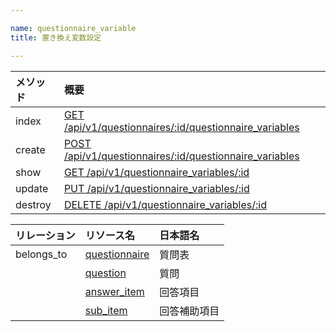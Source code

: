 ```yaml
---

name: questionnaire_variable
title: 置き換え変数設定

---
```


|メソッド|概要|
|:---|:---|
|index|[GET /api/v1/questionnaires/:id/questionnaire_variables](#questionnaire_variable_index)|
|create|[POST /api/v1/questionnaires/:id/questionnaire_variables](#questionnaire_variable_create)|
|show|[GET /api/v1/questionnaire_variables/:id](#questionnaire_variable_show)|
|update|[PUT /api/v1/questionnaire_variables/:id](#questionnaire_variable_update)|
|destroy|[DELETE /api/v1/questionnaire_variables/:id](#questionnaire_variable_delete)|


|リレーション|リソース名|日本語名|
|:---|:---|:---|
|belongs_to|[questionnaire](#questionnaire)|質問表|
||[question](#question)|質問|
||[answer_item](#answer_item)|回答項目|
||[sub_item](#sub_item)|回答補助項目|